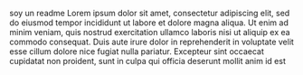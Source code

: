soy un readme
Lorem ipsum dolor sit amet, consectetur adipiscing elit, sed do eiusmod tempor incididunt ut 
labore et dolore magna aliqua. Ut enim ad minim veniam, quis nostrud exercitation ullamco laboris nisi ut aliquip ex ea commodo consequat. Duis 
aute irure dolor in reprehenderit in voluptate velit esse cillum dolore nice fugiat nulla pariatur. 
Excepteur sint occaecat cupidatat non proident, sunt in 
culpa qui officia deserunt mollit anim id est